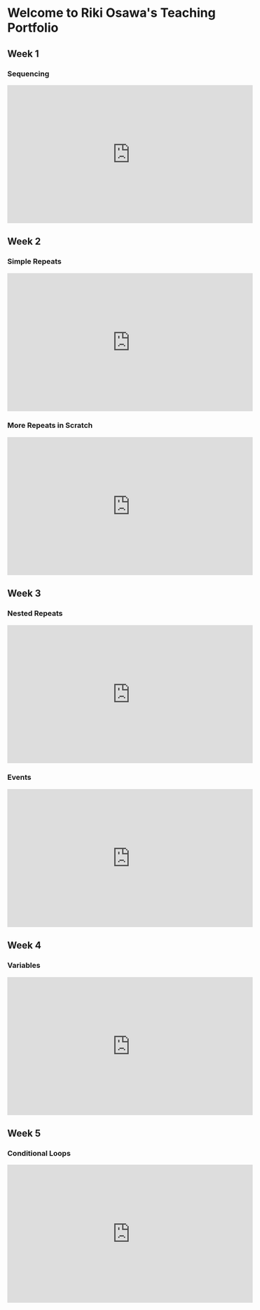 # Welcome to Riki Osawa's Teaching Portfolio

## Week 1
### Sequencing
<iframe width="560" height="315" src="https://www.youtube.com/embed/5DkzC3R9W1Y" frameborder="0" allow="autoplay; encrypted-media" allowfullscreen></iframe>

## Week 2
### Simple Repeats
<iframe width="560" height="315" src="https://www.youtube.com/embed/ihk9QdNIAsA" frameborder="0" allow="autoplay; encrypted-media" allowfullscreen></iframe>

### More Repeats in Scratch
<iframe width="560" height="315" src="https://www.youtube.com/embed/Ee4rII23ikQ" frameborder="0" allow="autoplay; encrypted-media" allowfullscreen></iframe>

## Week 3
### Nested Repeats
<iframe width="560" height="315" src="https://www.youtube.com/embed/4whvQZOMRAg" frameborder="0" allow="autoplay; encrypted-media" allowfullscreen></iframe>

### Events
<iframe width="560" height="315" src="https://www.youtube.com/embed/bGapUGmXUZw" frameborder="0" allow="autoplay; encrypted-media" allowfullscreen></iframe>

## Week 4
### Variables
<iframe width="560" height="315" src="https://www.youtube.com/embed/hwERgNRb-kk" frameborder="0" allow="autoplay; encrypted-media" allowfullscreen></iframe>

## Week 5
### Conditional Loops
<iframe width="560" height="315" src="https://www.youtube.com/embed/w3FPOp0I8Ps" frameborder="0" allow="autoplay; encrypted-media" allowfullscreen></iframe>
